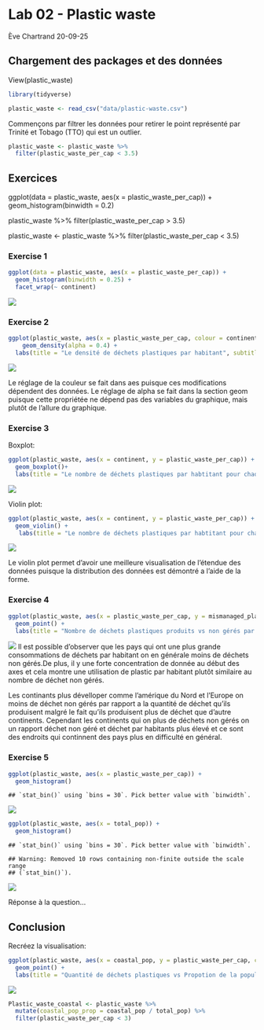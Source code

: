 Lab 02 - Plastic waste
================
Ève Chartrand
20-09-25

## Chargement des packages et des données

View(plastic_waste)

``` r
library(tidyverse) 
```

``` r
plastic_waste <- read_csv("data/plastic-waste.csv")
```

Commençons par filtrer les données pour retirer le point représenté par
Trinité et Tobago (TTO) qui est un outlier.

``` r
plastic_waste <- plastic_waste %>%
  filter(plastic_waste_per_cap < 3.5)
```

## Exercices

ggplot(data = plastic_waste, aes(x = plastic_waste_per_cap)) +
geom_histogram(binwidth = 0.2)

plastic_waste %\>% filter(plastic_waste_per_cap \> 3.5)

plastic_waste \<- plastic_waste %\>% filter(plastic_waste_per_cap \<
3.5)

### Exercise 1

``` r
ggplot(data = plastic_waste, aes(x = plastic_waste_per_cap)) +
  geom_histogram(binwidth = 0.25) +
  facet_wrap(~ continent)
```

![](lab-02_files/figure-gfm/plastic-waste-continent-1.png)<!-- -->

### Exercise 2

``` r
ggplot(plastic_waste, aes(x = plastic_waste_per_cap, colour = continent, fill = continent)) +
    geom_density(alpha = 0.4) +
  labs(title = "Le densité de déchets plastiques par habitant", subtitle = "Pour chaque continent", x = "Nombre de déchets plastiques par habitant", y = "La densité")
```

![](lab-02_files/figure-gfm/plastic-waste-density-1.png)<!-- -->

Le réglage de la couleur se fait dans aes puisque ces modifications
dépendent des données. Le réglage de alpha se fait dans la section geom
puisque cette propriétée ne dépend pas des variables du graphique, mais
plutôt de l’allure du graphique.

### Exercise 3

Boxplot:

``` r
ggplot(plastic_waste, aes(x = continent, y = plastic_waste_per_cap)) +
  geom_boxplot()+
  labs(title = "Le nombre de déchets plastiques par habtitant pour chaque continent", x = "Continents", y = "Nombre de déchets plastiques par habitants")
```

![](lab-02_files/figure-gfm/plastic-waste-boxplot-1.png)<!-- -->

Violin plot:

``` r
ggplot(plastic_waste, aes(x = continent, y = plastic_waste_per_cap)) +
  geom_violin() +
   labs(title = "Le nombre de déchets plastiques par habtitant pour chaque continent", x = "Continents", y = "Nombre de déchets plastiques par habitants")
```

![](lab-02_files/figure-gfm/plastic-waste-violin-1.png)<!-- -->

Le violin plot permet d’avoir une meilleure visualisation de l’étendue
des données puisque la distribution des données est démontré a l’aide de
la forme.

### Exercise 4

``` r
ggplot(plastic_waste, aes(x = plastic_waste_per_cap, y = mismanaged_plastic_waste_per_cap, colour = continent)) +
  geom_point() + 
  labs(title = "Nombre de déchets plastiques produits vs non gérés par habitant", x = "Nombre de déchets plastiques par habtitant", y = "Nombre de déchets plastiques non gérés par habitant")
```

![](lab-02_files/figure-gfm/plastic-waste-mismanaged-1.png)<!-- --> Il
est possible d’observer que les pays qui ont une plus grande
consommations de déchets par habitant on en générale moins de déchets
non gérés.De plus, il y une forte concentration de donnée au début des
axes et cela montre une utilisation de plastic par habitant plutôt
similaire au nombre de déchet non gérés.

Les continants plus dévelloper comme l’amérique du Nord et l’Europe on
moins de déchet non gérés par rapport a la quantité de déchet qu’ils
produisent malgré le fait qu’ils produisent plus de déchet que d’autre
continents. Cependant les continents qui on plus de déchets non gérés on
un rapport déchet non géré et déchet par habitants plus élevé et ce sont
des endroits qui continnent des pays plus en difficulté en général.

### Exercise 5

``` r
ggplot(plastic_waste, aes(x = plastic_waste_per_cap)) +
  geom_histogram()
```

    ## `stat_bin()` using `bins = 30`. Pick better value with `binwidth`.

![](lab-02_files/figure-gfm/plastic-waste-population-total-1.png)<!-- -->

``` r
ggplot(plastic_waste, aes(x = total_pop)) +
  geom_histogram()
```

    ## `stat_bin()` using `bins = 30`. Pick better value with `binwidth`.

    ## Warning: Removed 10 rows containing non-finite outside the scale range
    ## (`stat_bin()`).

![](lab-02_files/figure-gfm/plastic-waste-population-coastal-1.png)<!-- -->

Réponse à la question…

## Conclusion

Recréez la visualisation:

``` r
ggplot(plastic_waste, aes(x = coastal_pop, y = plastic_waste_per_cap, colour = continent)) +
  geom_point() +
  labs(title = "Quantité de déchets plastiques vs Propotion de la population cotière", subtitle = "Selon le continent", x = "Proportion de la population Cotière(Coastal/ total population)", y = "Nombre de déchets plastiques par habitant")
```

![](lab-02_files/figure-gfm/recreate-viz-1.png)<!-- -->

``` r
Plastic_waste_coastal <- plastic_waste %>%
  mutate(coastal_pop_prop = coastal_pop / total_pop) %>%
  filter(plastic_waste_per_cap < 3)
```
